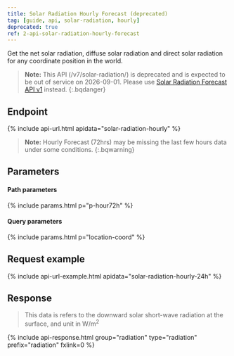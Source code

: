 ```yaml
---
title: Solar Radiation Hourly Forecast (deprecated)
tag: [guide, api, solar-radiation, hourly]
deprecated: true
ref: 2-api-solar-radiation-hourly-forecast
---
```


Get the net solar radiation, diffuse solar radiation and direct solar radiation for any coordinate position in the world.

> **Note:** This API (/v7/solar-radiation/) is deprecated and is expected to be out of service on 2026-09-01. Please use [Solar Radiation Forecast API v1](/en/docs/api/solar-radiation/solar-radiation-forecast/) instead.
{:.bqdanger}

## Endpoint

{% include api-url.html apidata="solar-radiation-hourly" %}

> **Note:** Hourly Forecast (72hrs) may be missing the last few hours data under some conditions.
{:.bqwarning}

## Parameters

#### Path parameters

{% include params.html p="p-hour72h" %}

#### Query parameters

{% include params.html p="location-coord" %}

## Request example

{% include api-url-example.html apidata="solar-radiation-hourly-24h" %}

## Response

> This data is refers to the downward solar short-wave radiation at the surface, and unit in W/m<sup>2</sup>

{% include api-response.html group="radiation" type="radiation" prefix="radiation" fxlink=0 %}
